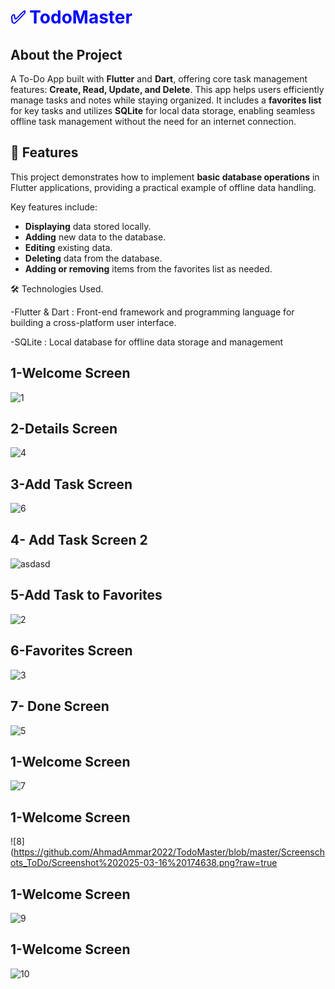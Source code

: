 

<h1 style="color:blue; font-weight:bold;">✅ TodoMaster</h1>

## About the Project  
A To-Do App built with **Flutter** and **Dart**, offering core task management features: **Create, Read, Update, and Delete**. This app helps users efficiently manage tasks and notes while staying organized. It includes a **favorites list** for key tasks and utilizes **SQLite** for local data storage, enabling seamless offline task management without the need for an internet connection.  

## 🚀 Features  
This project demonstrates how to implement **basic database operations** in Flutter applications, providing a practical example of offline data handling.  

Key features include:  
- **Displaying** data stored locally.  
- **Adding** new data to the database.  
- **Editing** existing data.  
- **Deleting** data from the database.  
- **Adding or removing** items from the favorites list as needed.

  
🛠️ Technologies Used.

-Flutter & Dart : Front-end framework and programming language for building a cross-platform user interface.

-SQLite : Local database for offline data storage and management


## 1-Welcome Screen
![1](https://github.com/AhmadAmmar2022/TodoMaster/blob/master/Screenschots_ToDo/Screenshot%202025-03-16%20173222.png?raw=true)

## 2-Details Screen
![4](https://github.com/AhmadAmmar2022/TodoMaster/blob/master/Screenschots_ToDo/Screenshot%202025-03-16%20174318.png?raw=true)

## 3-Add Task Screen
![6](https://github.com/AhmadAmmar2022/TodoMaster/blob/master/Screenschots_ToDo/Screenshot%202025-03-16%20174513.png?raw=true)

## 4- Add Task Screen 2

![asdasd](https://github.com/AhmadAmmar2022/TodoMaster/blob/master/Screenschots_ToDo/Screenshot%202025-03-16%20172444.png?raw=true)


## 5-Add Task to Favorites
![2](https://github.com/AhmadAmmar2022/TodoMaster/blob/master/Screenschots_ToDo/Screenshot%202025-03-16%20173446.png?raw=true)

## 6-Favorites Screen
![3](https://github.com/AhmadAmmar2022/TodoMaster/blob/master/Screenschots_ToDo/Screenshot%202025-03-16%20173822.png?raw=true)

## 7- Done Screen
![5](https://github.com/AhmadAmmar2022/TodoMaster/blob/master/Screenschots_ToDo/Screenshot%202025-03-16%20174429.png?raw=true)

## 1-Welcome Screen
![7](https://github.com/AhmadAmmar2022/TodoMaster/blob/master/Screenschots_ToDo/Screenshot%202025-03-16%20174544.png?raw=true)

## 1-Welcome Screen
![8](https://github.com/AhmadAmmar2022/TodoMaster/blob/master/Screenschots_ToDo/Screenshot%202025-03-16%20174638.png?raw=true

## 1-Welcome Screen
![9](https://github.com/AhmadAmmar2022/TodoMaster/blob/master/Screenschots_ToDo/Screenshot%202025-03-16%20174658.png?raw=true)

## 1-Welcome Screen
![10](https://github.com/AhmadAmmar2022/TodoMaster/blob/master/Screenschots_ToDo/Screenshot%202025-03-16%20174733.png?raw=true)





